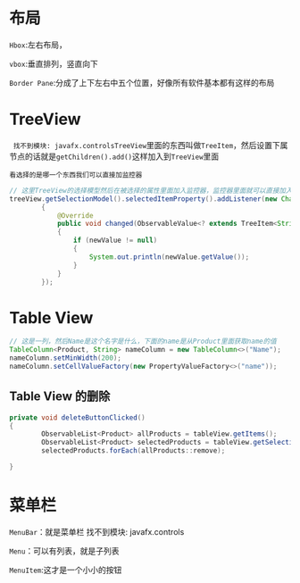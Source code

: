 # 布局

`Hbox`:左右布局，

`vbox`:垂直排列，竖直向下

`Border Pane`:分成了上下左右中五个位置，好像所有软件基本都有这样的布局



# TreeView

` 找不到模块: javafx.controlsTreeView`里面的东西叫做`TreeItem`，然后设置下属节点的话就是`getChildren().add()`这样加入到`TreeView`里面

`看选择的是哪一个东西我们可以直接加监控器`

```java
// 这里TreeView的选择模型然后在被选择的属性里面加入监控器，监控器里面就可以直接加入新的监控器
treeView.getSelectionModel().selectedItemProperty().addListener(new ChangeListener<TreeItem<String>>()
        {
            @Override
            public void changed(ObservableValue<? extends TreeItem<String>> observable, TreeItem<String> oldValue, TreeItem<String> newValue)
            {
                if (newValue != null)
                {
                    System.out.println(newValue.getValue());
                }
            }
        });
```

# Table View

```java
// 这是一列，然后Name是这个名字是什么，下面的name是从Product里面获取name的值
TableColumn<Product, String> nameColumn = new TableColumn<>("Name");
nameColumn.setMinWidth(200);
nameColumn.setCellValueFactory(new PropertyValueFactory<>("name"));
```



## Table View 的删除

```java
private void deleteButtonClicked()
{
        ObservableList<Product> allProducts = tableView.getItems();
        ObservableList<Product> selectedProducts = tableView.getSelectionModel().getSelectedItems();
        selectedProducts.forEach(allProducts::remove);

}
```

# 菜单栏

`MenuBar`：就是菜单栏 找不到模块: javafx.controls

`Menu`：可以有列表，就是子列表

`MenuItem`:这才是一个小小的按钮

